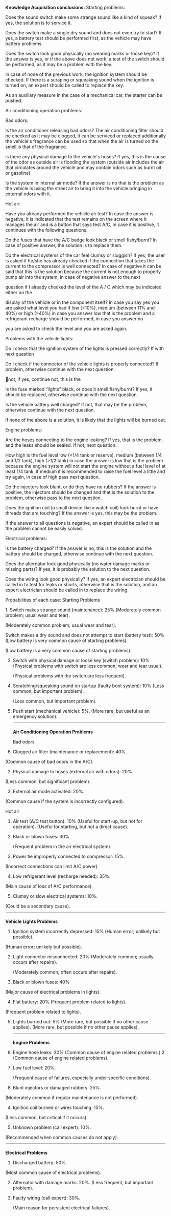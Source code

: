 ﻿**Knowledge Acquisition conclusions:** Starting problems: 

Does the sound switch make some strange sound like a kind of squeak? If yes, the solution is to service it.  

Does the switch make a single dry sound and does not even try to start? If yes, a battery test should be performed first, as the vehicle may have battery problems.

Does the switch look good physically (no wearing marks or loose key)? If the answer is yes, or if the above does not work, a test of the switch should be performed, as it may be a problem with the key. 

In case of none of the previous work, the ignition system should be checked. If there is a scraping or squeaking sound when the ignition is turned on, an expert should be called to replace the key. 

As an auxiliary measure in the case of a mechanical car, the starter can be pushed.

Air conditioning operation problems: 

Bad odors: 

Is the air conditioner releasing bad odors? The air conditioning filter should be checked as it may be clogged, it can be serviced or replaced additionally the vehicle's fragrance can be used so that when the air is turned on the smell is that of the fragrance.

is there any physical damage to the vehicle's hoses?  If yes, this is the cause of the odor as outside air is flooding the system (outside air includes the air that circulates around the vehicle and may contain odors such as burnt oil or gasoline).

Is the system in internal air mode? If the answer is no that is the problem as the vehicle is using the street air to bring it into the vehicle bringing in external odors with it.

Hot air: 

Have you already performed the vehicle air test? In case the answer is negative, it is indicated that the test remains on the screen where it manages the air and is a button that says test A/C, in case it is positive, it continues with the following questions.

Do the fuses that have the A/C badge look black or smell fishy/burnt? In case of positive answer, the solution is to replace them.

Do the electrical systems of the car feel clumsy or sluggish?  If yes, the user is asked if he/she has already checked if the connection that takes the current to the compressor is well connected? In case of negative it can be said that this is the solution because the current is not enough to properly pump air into the system, in case of negative answer to the next 

question if I already checked the level of the A / C which may be indicated either on the 

display of the vehicle or in the component itself? In case you say yes you are asked what level you had if low (<10%), medium (between 11% and 40%) or high (>40%) in case you answer low that is the problem and a refrigerant recharge should be performed, in case you answer no 

you are asked to check the level and you are asked again.

Problems with the vehicle lights: 

Do I check that the ignition system of the lights is pressed correctly? If with next question 

Do I check if the connector of the vehicle lights is properly connected? If problem, otherwise continue with the next question.

not, if yes, continue not, this is the 

Is the fuse marked “lights” black, or does it smell fishy/burnt? If yes, it should be replaced, otherwise continue with the next question.

Is the vehicle battery well charged? If not, that may be the problem, otherwise continue with the next question. 

If none of the above is a solution, it is likely that the lights will be burned out. 

Engine problems: 

Are the hoses connecting to the engine leaking? If yes, that is the problem, and the leaks should be sealed. If not, next question.

How high is the fuel level low (<1/4 tank or reserve), medium (between 1/4 and 1/2 tank), high (>1/2 tank) in case the answer is low that is the problem because the engine system will not start the engine without a fuel level of at least 1/4 tank, if medium it is recommended to raise the fuel level a little and try again, in case of high pass next question.

Do the injectors look blunt, or do they have no rubbers? If the answer is positive, the injectors should be changed and that is the solution to the problem, otherwise pass to the next question. 

Does the ignition coil (a small device like a watch coil) look burnt or have threads that are touching? If the answer is yes, this may be the problem.

If the answer to all questions is negative, an expert should be called in as the problem cannot be easily solved. 

Electrical problems: 

is the battery charged? If the answer is no, this is the solution and the battery should be charged, otherwise continue with the next question.

Does the alternator look good physically (no water damage marks or missing parts)? If yes, it is probably the solution to the next question. 

Does the wiring look good physically? If yes, an expert electrician should be called in to test for leaks or shorts, otherwise that is the solution, and an expert electrician should be called in to replace the wiring. 

Probabilities of each case: Starting Problems 

1\. Switch makes strange sound (maintenance): 25% (Moderately common problem; usual wear and tear). 

(Moderately common problem; usual wear and tear).

Switch makes a dry sound and does not attempt to start (battery test): 50% (Low battery is very common cause of starting problems).

(Low battery is a very common cause of starting problems).

3. Switch with physical damage or loose key (switch problem): 10% (Physical problems with switch are less common; wear and tear usual).

   (Physical problems with the switch are less frequent).

4. Scratching/squeaking sound on startup (faulty boot system): 10% (Less common, but important problem). 

   (Less common, but important problem).

5. Push start (mechanical vehicle): 5%. (More rare, but useful as an emergency solution).![](Aspose.Words.7bb6aa9f-99fa-4605-9d23-10072b710f0b.001.png)

   **Air Conditioning Operation Problems** 

   Bad odors 

1. Clogged air filter (maintenance or replacement): 40%.

(Common cause of bad odors in the A/C).

2. Physical damage to hoses (external air with odors): 20%.

(Less common, but significant problem).

3. External air mode activated: 20%. 

(Common cause if the system is incorrectly configured).

Hot air 

1. Air test (A/C test button): 10% (Useful for start-up, but not for operation). (Useful for starting, but not a direct cause).
1. Black or blown fuses: 30%. 

   (Frequent problem in the air electrical system).

3. Power tie improperly connected to compressor: 15%.

(Incorrect connections can limit A/C power). 

4. Low refrigerant level (recharge needed): 35%. 

(Main cause of loss of A/C performance). 

5. Clumsy or slow electrical systems: 10%.

(Could be a secondary cause).![](Aspose.Words.7bb6aa9f-99fa-4605-9d23-10072b710f0b.002.png)

**Vehicle Lights Problems** 

1. Ignition system incorrectly depressed: 15% (Human error; unlikely but possible).

(Human error; unlikely but possible). 

2. Light connector misconnected: 20% (Moderately common; usually occurs after repairs). 

   (Moderately common; often occurs after repairs).

3. Black or blown fuses: 40% 

(Major cause of electrical problems in lights).

4. Flat battery: 20% (Frequent problem related to lights).

(Frequent problem related to lights). 

5. Lights burned out: 5% (More rare, but possible if no other cause applies). (More rare, but possible if no other cause applies).![](Aspose.Words.7bb6aa9f-99fa-4605-9d23-10072b710f0b.003.png)

   **Engine Problems** 

1. Engine hose leaks: 30% (Common cause of engine related problems.) 2. (Common cause of engine related problems).
1. Low fuel level: 20%. 

   (Frequent cause of failures, especially under specific conditions).

3. Blunt injectors or damaged rubbers: 25%.

(Moderately common if regular maintenance is not performed).

4. Ignition coil burned or wires touching: 15%. 

(Less common, but critical if it occurs). 

5. Unknown problem (call expert): 10%. 

(Recommended when common causes do not apply).![](Aspose.Words.7bb6aa9f-99fa-4605-9d23-10072b710f0b.004.png)

**Electrical Problems** 

1. Discharged battery: 50%. 

(Most common cause of electrical problems).

2. Alternator with damage marks: 20%. (Less frequent, but important problem). 
2. Faulty wiring (call expert): 30%. 

   (Main reason for persistent electrical failures).
